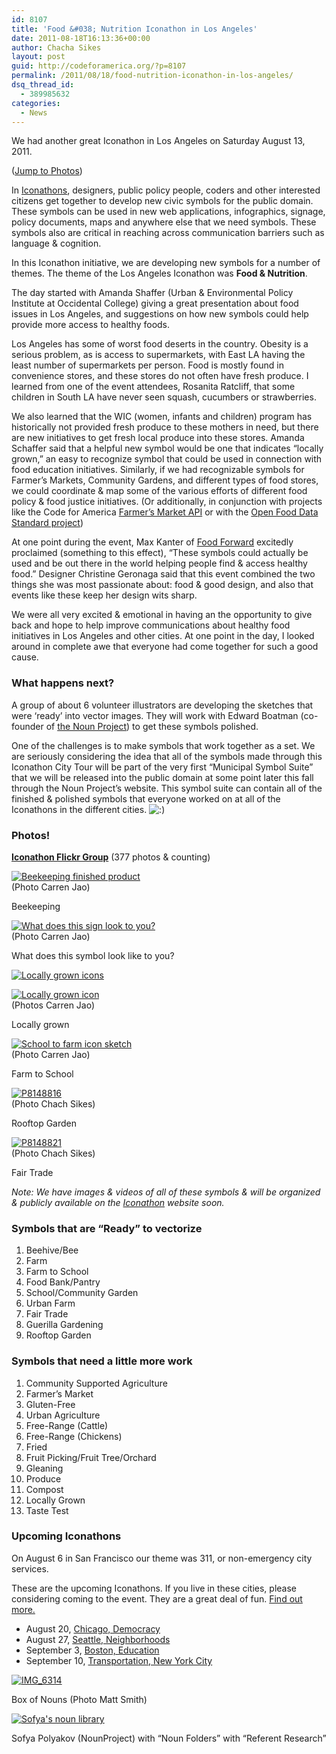 ```yaml
---
id: 8107
title: 'Food &#038; Nutrition Iconathon in Los Angeles'
date: 2011-08-18T16:13:36+00:00
author: Chacha Sikes
layout: post
guid: http://codeforamerica.org/?p=8107
permalink: /2011/08/18/food-nutrition-iconathon-in-los-angeles/
dsq_thread_id:
  - 389985632
categories:
  - News
---
```

We had another great Iconathon in Los Angeles on Saturday August 13, 2011.

([Jump to Photos](#photos))

In [Iconathons](http://iconathon.org), designers, public policy people, coders and other interested citizens get together to develop new civic symbols for the public domain. These symbols can be used in new web applications, infographics, signage, policy documents, maps and anywhere else that we need symbols. These symbols also are critical in reaching across communication barriers such as language &#038; cognition. 

In this Iconathon initiative, we are developing new symbols for a number of themes. The theme of the Los Angeles Iconathon was **Food &#038; Nutrition**. 

The day started with Amanda Shaffer (Urban &#038; Environmental Policy Institute at Occidental College) giving a great presentation about food issues in Los Angeles, and suggestions on how new symbols could help provide more access to healthy foods.

Los Angeles has some of worst food deserts in the country. Obesity is a serious problem, as is access to supermarkets, with East LA having the least number of supermarkets per person. Food is mostly found in convenience stores, and these stores do not often have fresh produce. I learned from one of the event attendees, Rosanita Ratcliff, that some children in South LA have never seen squash, cucumbers or strawberries.

We also learned that the WIC (women, infants and children) program has historically not provided fresh produce to these mothers in need, but there are new initiatives to get fresh local produce into these stores. Amanda Schaffer said that a helpful new symbol would be one that indicates &#8220;locally grown,&#8221; an easy to recognize symbol that could be used in connection with food education initiatives. Similarly, if we had recognizable symbols for Farmer&#8217;s Markets, Community Gardens, and different types of food stores, we could coordinate &#038; map some of the various efforts of different food policy &#038; food justice initiatives. (Or additionally, in conjunction with projects like the Code for America [Farmer&#8217;s Market API](http://codeforamerica.org/2011/08/08/farmers-market-api/) or with the [Open Food Data Standard project](http://codeforamerica.org/?cfa_project=foodshed-open-data-standard))

At one point during the event, Max Kanter of [Food Forward](http://www.foodforward.org) excitedly proclaimed (something to this effect), &#8220;These symbols could actually be used and be out there in the world helping people find &#038; access healthy food.&#8221; Designer Christine Geronaga said that this event combined the two things she was most passionate about: food &#038; good design, and also that events like these keep her design wits sharp.

We were all very excited &#038; emotional in having an the opportunity to give back and hope to help improve communications about healthy food initiatives in Los Angeles and other cities. At one point in the day, I looked around in complete awe that everyone had come together for such a good cause.

### What happens next?

A group of about 6 volunteer illustrators are developing the sketches that were &#8216;ready&#8217; into vector images. They will work with Edward Boatman (co-founder of [the Noun Project](http://thenounproject.com)) to get these symbols polished. 

One of the challenges is to make symbols that work together as a set. We are seriously considering the idea that all of the symbols made through this Iconathon City Tour will be part of the very first &#8220;Municipal Symbol Suite&#8221; that we will be released into the public domain at some point later this fall through the Noun Project&#8217;s website. This symbol suite can contain all of the finished &#038; polished symbols that everyone worked on at all of the Iconathons in the different cities.  <img src="https://www.codeforamerica.org/blog/wp-includes/images/smilies/icon_smile.gif" alt=":)" class="wp-smiley" />

<a name="photos" id="photos"></a>

### Photos!

[**Iconathon Flickr Group**](http://www.flickr.com/groups/1736527@N21/pool/with/6044200022/) (377 photos &#038; counting)

[![Beekeeping finished product](http://farm7.static.flickr.com/6188/6044200374_141f2e904e.jpg)](http://www.flickr.com/photos/43947711@N06/6044200374/ "Beekeeping finished product by carrenjao, on Flickr")  
(Photo Carren Jao)
  
Beekeeping

[![What does this sign look to you?](http://farm7.static.flickr.com/6188/6044200022_9f0b494674.jpg)](http://www.flickr.com/photos/43947711@N06/6044200022/ "What does this sign look to you? by carrenjao, on Flickr")  
(Photo Carren Jao)
  
What does this symbol look like to you?

[![Locally grown icons](http://farm7.static.flickr.com/6209/6044200446_54cdabbbcd.jpg)](http://www.flickr.com/photos/43947711@N06/6044200446/ "Locally grown icons by carrenjao, on Flickr")
  
[![Locally grown icon](http://farm7.static.flickr.com/6189/6044200902_412190f89b.jpg)](http://www.flickr.com/photos/43947711@N06/6044200902/ "Locally grown icon by carrenjao, on Flickr")  
(Photos Carren Jao)
  
Locally grown

[![School to farm icon sketch](http://farm7.static.flickr.com/6069/6044201680_84d3d5a9e3.jpg)](http://www.flickr.com/photos/43947711@N06/6044201680/ "School to farm icon sketch by carrenjao, on Flickr")  
(Photo Carren Jao)
  
Farm to School

[![P8148816](http://farm7.static.flickr.com/6077/6040791376_fa94b9f5bc.jpg)](http://www.flickr.com/photos/linepithemate/6040791376/ "P8148816 by linepithomatic, on Flickr")  
(Photo Chach Sikes)
  
Rooftop Garden

[![P8148821](http://farm7.static.flickr.com/6129/6040791906_8d602b95fa.jpg)](http://www.flickr.com/photos/linepithemate/6040791906/ "P8148821 by linepithomatic, on Flickr")  
(Photo Chach Sikes)
  
Fair Trade

_Note: We have images &#038; videos of all of these symbols &#038; will be organized &#038; publicly available on the [Iconathon](http://iconathon.org) website soon._

### Symbols that are &#8220;Ready&#8221; to vectorize 

  1. Beehive/Bee
  2. Farm
  3. Farm to School
  4. Food Bank/Pantry
  5. School/Community Garden
  6. Urban Farm
  7. Fair Trade
  8. Guerilla Gardening
  9. Rooftop Garden

### Symbols that need a little more work

  1. Community Supported Agriculture
  2. Farmer&#8217;s Market
  3. Gluten-Free
  4. Urban Agriculture
  5. Free-Range (Cattle)
  6. Free-Range (Chickens)
  7. Fried
  8. Fruit Picking/Fruit Tree/Orchard
  9. Gleaning
 10. Produce
 11. Compost
 12. Locally Grown
 13. Taste Test

### Upcoming Iconathons

On August 6 in San Francisco our theme was 311, or non-emergency city services. 

These are the upcoming Iconathons. If you live in these cities, please considering coming to the event. They are a great deal of fun. [Find out more.](http://iconathon.org)

  * August 20, [Chicago, Democracy](http://iconathonchi.eventbrite.com)
  * August 27, [Seattle, Neighborhoods](http://iconathonsea.eventbrite.com)
  * September 3, [Boston, Education](http://iconathonbos.eventbrite.com)
  * September 10, [Transportation, New York City](http://iconathonnyc.eventbrite.com)

[![IMG_6314](http://farm7.static.flickr.com/6138/6039963481_51e480cbe6.jpg)](http://www.flickr.com/photos/m67smith/6039963481/ "IMG_6314 by m67smith, on Flickr")
  
Box of Nouns (Photo Matt Smith)

[![Sofya's noun library](http://farm7.static.flickr.com/6071/6043652233_a0c8e8dce1.jpg)](http://www.flickr.com/photos/43947711@N06/6043652233/ "Sofya's noun library by carrenjao, on Flickr")
  
Sofya Polyakov (NounProject) with &#8220;Noun Folders&#8221; with &#8220;Referent Research&#8221;
